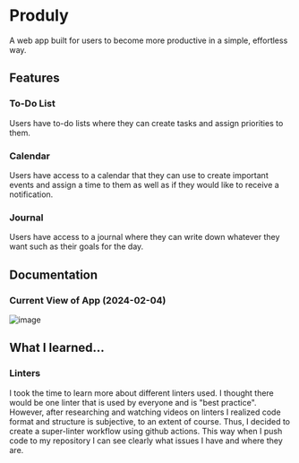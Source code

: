 # Produly
A web app built for users to become more productive in a simple, effortless way.

## Features
### To-Do List
Users have to-do lists where they can create tasks and assign priorities to them.
### Calendar
Users have access to a calendar that they can use to create important events and assign a time to them as well as if they would like to receive a notification.
### Journal
Users have access to a journal where they can write down whatever they want such as their goals for the day.

## Documentation
### Current View of App (2024-02-04)
![image](https://github.com/aleabalda/produly/assets/113554225/967f5b7e-13b3-4cbb-8548-928b7246e0d2)

## What I learned...
### Linters
I took the time to learn more about different linters used. I thought there would be one linter that is used by everyone and is "best practice".
However, after researching and watching videos on linters I realized code format and structure is subjective, to an extent of course. Thus, I decided
to create a super-linter workflow using github actions. This way when I push code to my repository I can see clearly what issues I have and where they are.



